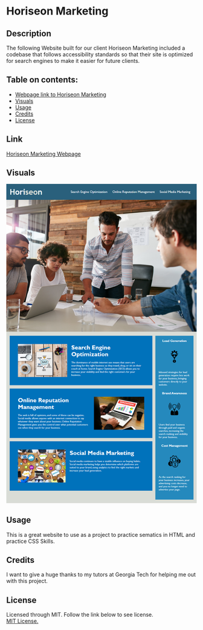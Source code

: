 # Horiseon Marketing
## Description
The following Website built for our client Horiseon Marketing included a codebase that follows accessibility standards so that their site is optimized for search engines to make it easier for future clients. 



## Table on contents:

- [Webpage link to Horiseon Marketing](#link)
- [Visuals](#Visuals)
- [Usage](#Usage)
- [Credits](#Credits)
- [License](#license)

## Link
[Horiseon Marketing Webpage](https://ruskin20.github.io/Horiseon-Marketing/)

## Visuals
![This is an image](./assets/images/Landing%20page%20preview.png)

## Usage
This is a great website to use as a project to practice sematics in HTML and practice CSS Skills.

## Credits
I want to give a huge thanks to my tutors at Georgia Tech for helping me out with this project.

## License
Licensed through MIT. Follow the link below to see license.        
[ MIT License.](https://raw.githubusercontent.com/Ruskin20/Horiseon-Marketing/main/LICENSE)
